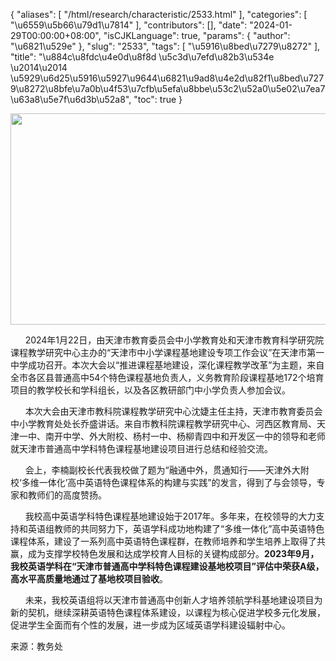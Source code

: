{
    "aliases": [
        "/html/research/characteristic/2533.html"
    ],
    "categories": [
        "\u6559\u5b66\u79d1\u7814"
    ],
    "contributors": [],
    "date": "2024-01-29T00:00:00+08:00",
    "isCJKLanguage": true,
    "params": {
        "author": "\u6821\u529e"
    },
    "slug": "2533",
    "tags": [
        "\u5916\u8bed\u7279\u8272"
    ],
    "title": "\u884c\u8fdc\u4e0d\u8f8d \u5c3d\u7efd\u82b3\u534e \u2014\u2014 \u5929\u6d25\u5916\u5927\u9644\u6821\u9ad8\u4e2d\u82f1\u8bed\u7279\u8272\u8bfe\u7a0b\u4f53\u7cfb\u5efa\u8bbe\u53c2\u52a0\u5e02\u7ea7\u63a8\u5e7f\u6d3b\u52a8",
    "toc": true
}


<img
    src="https://cdn.tfls.online/mirror/full/2b04ede596077755137f7cba7b52b4f1177580ba.jpg"
    style="display:block;margin-left:auto;margin-right:auto;"
    decoding="async"
    fetchpriority="auto"
    loading="lazy"
    height="338"
    width="507"
/>




      2024年1月22日，由天津市教育委员会中小学教育处和天津市教育科学研究院课程教学研究中心主办的“天津市中小学课程基地建设专项工作会议”在天津市第一中学成功召开。本次大会以“推进课程基地建设，深化课程教学改革”为主题，来自全市各区县普通高中54个特色课程基地负责人，义务教育阶段课程基地172个培育项目的教学校长和学科组长，以及各区教研部门中小学负责人参加会议。




  





      本次大会由天津市教科院课程教学研究中心沈婕主任主持，天津市教育委员会中小学教育处处长乔盛讲话。来自市教科院课程教学研究中心、河西区教育局、天津一中、南开中学、外大附校、杨村一中、杨柳青四中和开发区一中的领导和老师就天津市普通高中学科特色课程基地建设项目进行总结和经验交流。




      会上，李楠副校长代表我校做了题为“融通中外，贯通知行——天津外大附校‘多维一体化’高中英语特色课程体系的构建与实践”的发言，得到了与会领导，专家和教师们的高度赞扬。




      我校高中英语学科特色课程基地建设始于2017年。多年来，在校领导的大力支持和英语组教师的共同努力下，英语学科成功地构建了“多维一体化”高中英语特色课程体系，建设了一系列高中英语特色课程群，在教师培养和学生培养上取得了共赢，成为支撑学校特色发展和达成学校育人目标的关键构成部分。**2023年9月，我校英语学科在“天津市普通高中学科特色课程建设基地校项目”评估中荣获A级，高水平高质量地通过了基地校项目验收**。




      未来，我校英语组将以天津市普通高中创新人才培养领航学科基地建设项目为新的契机，继续深耕英语特色课程体系建设，以课程为核心促进学校多元化发展，促进学生全面而有个性的发展，进一步成为区域英语学科建设辐射中心。



来源：教务处

  



